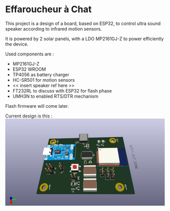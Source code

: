 
# Effaroucheur à Chat

This project is a design of a board, based on ESP32, to control ultra sound speaker according to infrared motion sensors.

It is powered by 2 solar panels, with a LDO MP2161GJ-Z to power efficiently the device.

Used components are :
- MP2161GJ-Z
- ESP32 WROOM
- TP4056 as battery charger
- HC-SR501 for motion sensors
- << insert speaker ref here >>
- FT232RL to discuss with ESP32 for flash phase
- UMH3N to enabled RTS/DTR mechanism

Flash firmware will come later.

Current design is this :
![The actual board](https://github.com/horfee/EffaroucheurChat/blob/main/EffaroucheurChat.png?raw=true)

